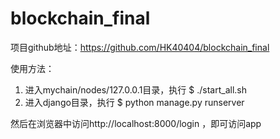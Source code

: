 # blockchain_final
项目github地址：https://github.com/HK40404/blockchain_final

使用方法：

1. 进入mychain/nodes/127.0.0.1目录，执行
       $ ./start_all.sh
2. 进入django目录，执行
       $ python manage.py runserver

然后在浏览器中访问http://localhost:8000/login ，即可访问app

   
